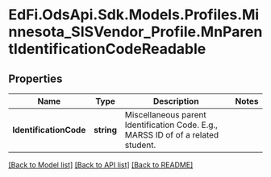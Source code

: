 # EdFi.OdsApi.Sdk.Models.Profiles.Minnesota_SISVendor_Profile.MnParentIdentificationCodeReadable
## Properties

Name | Type | Description | Notes
------------ | ------------- | ------------- | -------------
**IdentificationCode** | **string** | Miscellaneous parent Identification Code. E.g., MARSS ID of of a related student. | 

[[Back to Model list]](../README.md#documentation-for-models) [[Back to API list]](../README.md#documentation-for-api-endpoints) [[Back to README]](../README.md)

